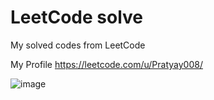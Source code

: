 # LeetCode solve

My solved codes from LeetCode

My Profile https://leetcode.com/u/Pratyay008/

![image](https://github.com/Pratyay008/LeetCode-solve/assets/81563083/99858d26-38ba-4c48-b454-e665d731e4f3)
